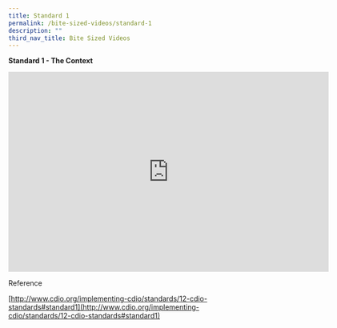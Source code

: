 ```yaml
---
title: Standard 1
permalink: /bite-sized-videos/standard-1
description: ""
third_nav_title: Bite Sized Videos
---
```

**Standard 1 - The Context**


<iframe width="640" height="400" src="https://www.youtube.com/embed/DYHmr1Mnj3Q" title="YouTube video player" frameborder="0" allow="accelerometer; autoplay; clipboard-write; encrypted-media; gyroscope; picture-in-picture" allowfullscreen></iframe>




Reference


[http://www.cdio.org/implementing-cdio/standards/12-cdio-standards#standard1](http://www.cdio.org/implementing-cdio/standards/12-cdio-standards#standard1)